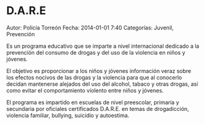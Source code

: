 D.A.R.E
========

Autor: Policía Torreón
Fecha: 2014-01-01 7:40
Categorías: Juvenil, Prevención

Es un programa educativo que se imparte a nivel internacional dedicado a la prevención del consumo de drogas y del uso de la violencia en niños y jóvenes.

El objetivo es proporcionar a los niños y jóvenes información veraz sobre los efectos nocivos de las drogas y la violencia para que al conocerlo decidan mantenerse alejados del uso del alcohol, tabaco y otras drogas, así como evitar el comportamiento violento entre niños y jóvenes.

El programa es impartido en escuelas de nivel preescolar, primaria y secundaria por oficiales certificados D.A.R.E. en temas de drogadicción, violencia familiar, bullying, suicidio y autoestima.
